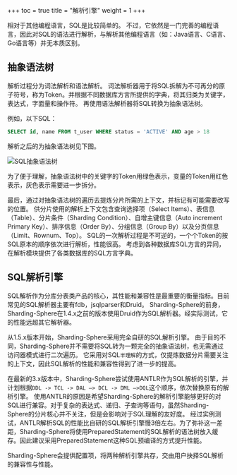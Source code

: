 +++
toc = true
title = "解析引擎"
weight = 1
+++

相对于其他编程语言，SQL是比较简单的。
不过，它依然是一门完善的编程语言，因此对SQL的语法进行解析，与解析其他编程语言（如：Java语言、C语言、Go语言等）并无本质区别。

## 抽象语法树

解析过程分为词法解析和语法解析。
词法解析器用于将SQL拆解为不可再分的原子符号，称为Token。并根据不同数据库方言所提供的字典，将其归类为关键字，表达式，字面量和操作符。
再使用语法解析器将SQL转换为抽象语法树。

例如，以下SQL：

```sql
SELECT id, name FROM t_user WHERE status = 'ACTIVE' AND age > 18
```

解析之后的为抽象语法树见下图。

![SQL抽象语法树](/img/sharding/sql_ast.png)

为了便于理解，抽象语法树中的关键字的Token用绿色表示，变量的Token用红色表示，灰色表示需要进一步拆分。

最后，通过对抽象语法树的遍历去提炼分片所需的上下文，并标记有可能需要改写的位置。
供分片使用的解析上下文包含查询选择项（Select Items）、表信息（Table）、分片条件（Sharding Condition）、自增主键信息（Auto increment Primary Key）、排序信息（Order By）、分组信息（Group By）以及分页信息（Limit、Rownum、Top）。
SQL的一次解析过程是不可逆的，一个个Token的按SQL原本的顺序依次进行解析，性能很高。
考虑到各种数据库SQL方言的异同，在解析模块提供了各类数据库的SQL方言字典。

## SQL解析引擎

SQL解析作为分库分表类产品的核心，其性能和兼容性是最重要的衡量指标。目前常见的SQL解析器主要有fdb，jsqlparser和Druid。
Sharding-Sphere的前身，Sharding-Sphere在1.4.x之前的版本使用Druid作为SQL解析器。经实际测试，它的性能远超其它解析器。

从1.5.x版本开始，Sharding-Sphere采用完全自研的SQL解析引擎。
由于目的不同，Sharding-Sphere并不需要将SQL转为一颗完全的抽象语法树，也无需通过访问器模式进行二次遍历。
它采用对SQL`半理解`的方式，仅提炼数据分片需要关注的上下文，因此SQL解析的性能和兼容性得到了进一步的提高。

在最新的3.x版本中，Sharding-Sphere尝试使用ANTLR作为SQL解析的引擎，并计划根据`DDL -> TCL -> DAL –> DCL -> DML –>DQL`这个顺序，依次替换原有的解析引擎。
使用ANTLR的原因是希望Sharding-Sphere的解析引擎能够更好的对SQL进行兼容。对于复杂的表达式、递归、子查询等语句，虽然Sharding-Sphere的分片核心并不关注，但是会影响对于SQL理解的友好度。
经过实例测试，ANTLR解析SQL的性能比自研的SQL解析引擎慢3倍左右。为了弥补这一差距，Sharding-Sphere将使用PreparedStatement的SQL解析的语法树放入缓存。因此建议采用PreparedStatement这种SQL预编译的方式提升性能。

Sharding-Sphere会提供配置项，将两种解析引擎共存，交由用户抉择SQL解析的兼容性与性能。
